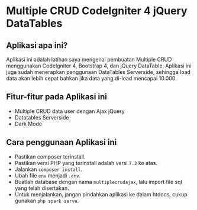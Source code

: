 # Multiple CRUD CodeIgniter 4 jQuery DataTables

## Aplikasi apa ini?
Aplikasi ini adalah latihan saya mengenai pembuatan Multiple CRUD menggunakan CodeIgniter 4, Bootstrap 4, dan jQuery DataTable. Aplikasi ini juga sudah menerapkan penggunaan DataTables Serverside, sehingga load data akan lebih cepat bahkan jika data yang di-load mencapai 10.000.

## Fitur-fitur pada Aplikasi ini
- Multiple CRUD data user dengan Ajax jQuery
- Datatables Serverside
- Dark Mode

## Cara penggunaan Aplikasi ini
- Pastikan composer terinstall.
- Pastikan versi PHP yang terinstall adalah versi `7.3` ke atas.
- Jalankan `composer install`.
- Ubah file `env` menjadi `.env`.
- Buatlah database dengan nama `multiplecrudajax`, lalu import file sql yang telah disertakan.
- Untuk menjalankan, jangan pindahkan aplikasi ke dalam htdocs, cukup gunakan `php spark serve`.
